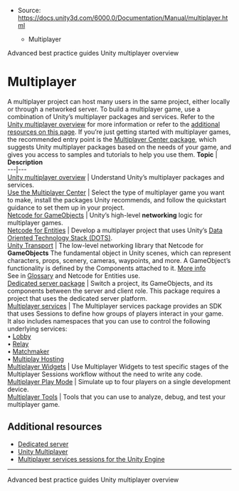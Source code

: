 * Source: https://docs.unity3d.com/6000.0/Documentation/Manual/multiplayer.html

  * Multiplayer


[](https://docs.unity3d.com/6000.0/Documentation/Manual/best-practice-guides.html)
Advanced best practice guides
[](https://docs.unity3d.com/6000.0/Documentation/Manual/multiplayer-overview.html)
Unity multiplayer overview
# Multiplayer
A multiplayer project can host many users in the same project, either locally or through a networked server. To build a multiplayer game, use a combination of Unity’s multiplayer packages and services. Refer to the [Unity multiplayer overview](https://docs.unity3d.com/6000.0/Documentation/Manual/multiplayer-overview.html) for more information or refer to the [additional resources on this page](https://docs.unity3d.com/6000.0/Documentation/Manual/multiplayer.html#additional-resources).
If you’re just getting started with multiplayer games, the recommended entry point is the [Multiplayer Center package](https://docs.unity3d.com/6000.0/Documentation/Manual/multiplayer-center.html), which suggests Unity multiplayer packages based on the needs of your game, and gives you access to samples and tutorials to help you use them.
**Topic** | **Description**  
---|---  
[Unity multiplayer overview](https://docs.unity3d.com/6000.0/Documentation/Manual/multiplayer-overview.html) | Understand Unity’s multiplayer packages and services.  
[Use the Multiplayer Center](https://docs.unity3d.com/6000.0/Documentation/Manual/multiplayer-center.html) | Select the type of multiplayer game you want to make, install the packages Unity recommends, and follow the quickstart guidance to set them up in your project.  
[Netcode for GameObjects](https://docs-multiplayer.unity3d.com/netcode/current/about) | Unity’s high-level **networking** logic for multiplayer games.  
[Netcode for Entities](https://docs.unity3d.com/Packages/com.unity.netcode@1.0/manual/index.html) | Develop a multiplayer project that uses Unity’s [Data Oriented Technology Stack (DOTS)](https://unity.com/dots).  
[Unity Transport](https://docs-multiplayer.unity3d.com/transport/current/about) | The low-level networking library that Netcode for **GameObjects** The fundamental object in Unity scenes, which can represent characters, props, scenery, cameras, waypoints, and more. A GameObject’s functionality is defined by the Components attached to it. [More info](https://docs.unity3d.com/6000.0/Documentation/Manual/class-GameObject.html)  
See in [Glossary](https://docs.unity3d.com/6000.0/Documentation/Manual/Glossary.html#GameObject) and Netcode for Entities use.  
[Dedicated server package](https://docs.unity3d.com/Packages/com.unity.dedicated-server@1.0/manual/index) | Switch a project, its GameObjects, and its components between the server and client role. This package requires a project that uses the dedicated server platform.  
[Multiplayer services](https://docs.unity.com/ugs/en-us/manual/mps-sdk/manual) | The Multiplayer services package provides an SDK that uses Sessions to define how groups of players interact in your game.   
It also includes namespaces that you can use to control the following underlying services:  
• [Lobby](https://docs.unity.com/ugs/en-us/manual/lobby/manual/unity-lobby-service)  
• [Relay](https://docs.unity.com/ugs/en-us/manual/relay/manual/introduction)  
• [Matchmaker](https://docs.unity.com/ugs/en-us/manual/matchmaker/manual/matchmaker-overview)  
• [Multiplay Hosting](https://docs.unity.com/ugs/en-us/manual/game-server-hosting/manual/welcome)  
[Multiplayer Widgets](https://docs.unity3d.com/Packages/com.unity.multiplayer.widgets@1.0/manual/get-started-learn-widgets.html) | Use Multiplayer Widgets to test specific stages of the Multiplayer Sessions workflow without the need to write any code.  
[Multiplayer Play Mode](https://docs-multiplayer.unity3d.com/mppm/current/about) | Simulate up to four players on a single development device.  
[Multiplayer Tools](https://docs-multiplayer.unity3d.com/tools/current/about) | Tools that you can use to analyze, debug, and test your multiplayer game.  
## Additional resources
  * [Dedicated server](https://docs.unity3d.com/6000.0/Documentation/Manual/dedicated-server.html)
  * [Unity Multiplayer](https://docs-multiplayer.unity3d.com/)
  * [Multiplayer services sessions for the Unity Engine](https://docs.unity.com/ugs/en-us/manual/mps-sdk/manual)


* * *
[](https://docs.unity3d.com/6000.0/Documentation/Manual/best-practice-guides.html)
Advanced best practice guides
[](https://docs.unity3d.com/6000.0/Documentation/Manual/multiplayer-overview.html)
Unity multiplayer overview
